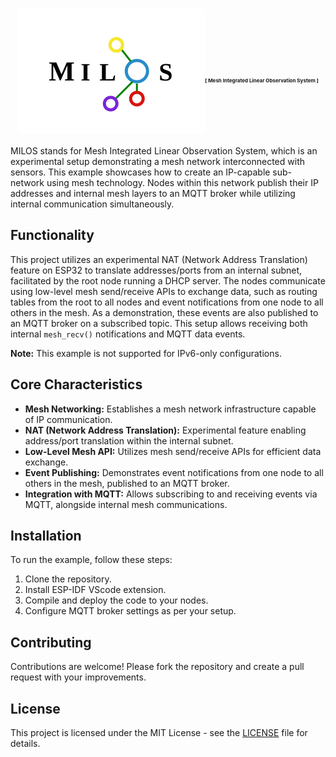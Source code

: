 <h1 align="center">
  <div style="display: flex; align-items: center; justify-content: center;">
  <img src="light-logo.svg" alt="MILOS Logo" width="300" height="200" style="margin-right: 0px;">
  <p style="font-size: 0.5rem; margin: 0; padding-top: 30px">[ Mesh Integrated Linear Observation System ]</p>
</div>
</h1>

MILOS stands for Mesh Integrated Linear Observation System, which is an experimental setup demonstrating a mesh network interconnected with sensors. This example showcases how to create an IP-capable sub-network using mesh technology. Nodes within this network publish their IP addresses and internal mesh layers to an MQTT broker while utilizing internal communication simultaneously.

## Functionality

This project utilizes an experimental NAT (Network Address Translation) feature on ESP32 to translate addresses/ports from an internal subnet, facilitated by the root node running a DHCP server. The nodes communicate using low-level mesh send/receive APIs to exchange data, such as routing tables from the root to all nodes and event notifications from one node to all others in the mesh. As a demonstration, these events are also published to an MQTT broker on a subscribed topic. This setup allows receiving both internal `mesh_recv()` notifications and MQTT data events.

**Note:** This example is not supported for IPv6-only configurations.

## Core Characteristics

- **Mesh Networking:** Establishes a mesh network infrastructure capable of IP communication.
- **NAT (Network Address Translation):** Experimental feature enabling address/port translation within the internal subnet.
- **Low-Level Mesh API:** Utilizes mesh send/receive APIs for efficient data exchange.
- **Event Publishing:** Demonstrates event notifications from one node to all others in the mesh, published to an MQTT broker.
- **Integration with MQTT:** Allows subscribing to and receiving events via MQTT, alongside internal mesh communications.

## Installation

To run the example, follow these steps:

1. Clone the repository.
2. Install ESP-IDF VScode extension.
3. Compile and deploy the code to your nodes.
4. Configure MQTT broker settings as per your setup.

## Contributing

Contributions are welcome! Please fork the repository and create a pull request with your improvements.

## License

This project is licensed under the MIT License - see the [LICENSE](LICENSE) file for details.


